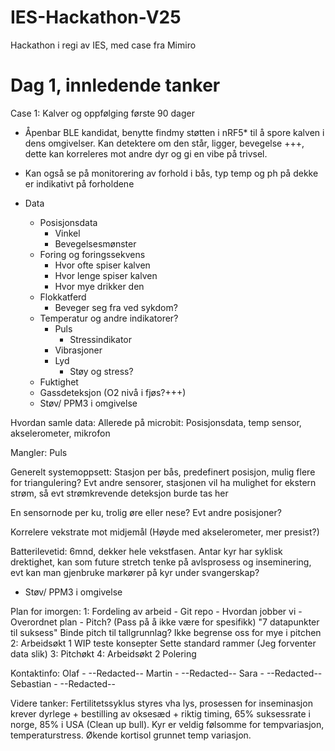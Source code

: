 # IES-Hackathon-V25
Hackathon i regi av IES, med case fra Mimiro
# Dag 1, innledende tanker
Case 1: Kalver og oppfølging første 90 dager
- Åpenbar BLE kandidat, benytte findmy støtten i nRF5* til å spore kalven i dens omgivelser. Kan detektere om den står, ligger, bevegelse +++, dette kan korreleres mot andre dyr og gi en vibe på trivsel.
- Kan også se på monitorering av forhold i bås, typ temp og ph på dekke er indikativt på forholdene

- Data
	- Posisjonsdata
		- Vinkel
		- Bevegelsesmønster
	- Foring og foringssekvens
		- Hvor ofte spiser kalven
		- Hvor lenge spiser kalven
		- Hvor mye drikker den
	- Flokkatferd
		- Beveger seg fra ved sykdom?
	- Temperatur og andre indikatorer?
		- Puls
			- Stressindikator
		- Vibrasjoner
		- Lyd
			- Støy og stress?
	- Fuktighet
	- Gassdeteksjon (O2 nivå i fjøs?+++)
	- Støv/ PPM3 i omgivelse
	
Hvordan samle data:
	Allerede på microbit: Posisjonsdata, temp sensor, akselerometer, mikrofon

Mangler:
	Puls

Generelt systemoppsett:
	Stasjon per bås, predefinert posisjon, mulig flere for triangulering? Evt andre sensorer, stasjonen vil ha mulighet for ekstern strøm, så evt strømkrevende deteksjon burde tas her
 
 En sensornode per ku, trolig øre eller nese? Evt andre posisjoner?
 
 Korrelere vekstrate mot midjemål (Høyde med akselerometer, mer presist?)
 
 Batterilevetid: 6mnd, dekker hele vekstfasen. Antar kyr har syklisk drektighet, kan som future stretch tenke på avlsprosess og inseminering, evt kan man gjenbruke markører på kyr under svangerskap?

- Støv/ PPM3 i omgivelse

Plan for imorgen:
1: Fordeling av arbeid
	- Git repo
	- Hvordan jobber vi
	- Overordnet plan
	- Pitch? (Pass på å ikke være for spesifikk)
		"7 datapunkter til suksess"
		Binde pitch til tallgrunnlag?
		Ikke begrense oss for mye i pitchen
2: Arbeidsøkt 1
	WIP teste konsepter
	Sette standard rammer (Jeg forventer data slik)
3: Pitchøkt
4: Arbeidsøkt 2
	Polering

Kontaktinfo:
Olaf - --Redacted--
Martin - --Redacted--
Sara - --Redacted--
Sebastian - --Redacted--

Videre tanker: Fertilitetssyklus styres vha lys, prosessen for inseminasjon krever dyrlege + bestilling av oksesæd + riktig timing, 65% suksessrate i norge, 85% i USA (Clean up bull). Kyr er veldig følsomme for tempvariasjon, temperaturstress. Økende kortisol grunnet temp variasjon.
